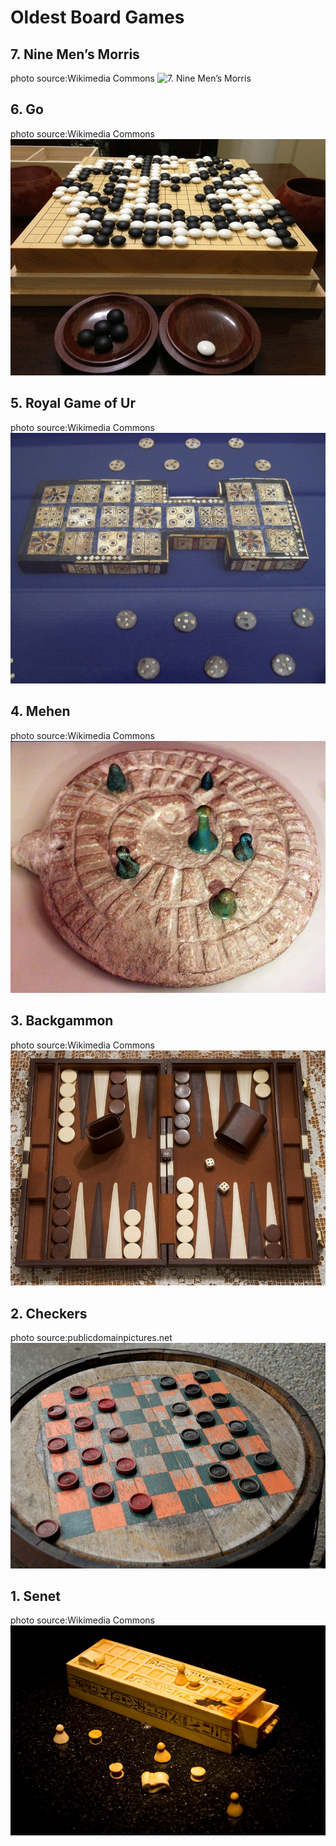 # Oldest Board Games

## 7. Nine Men’s Morris
photo source:Wikimedia Commons
![7. Nine Men’s Morris](photos/7._nine_men’s_morris.jpg)


## 6. Go
photo source:Wikimedia Commons
![6. Go](photos/6._go.jpg)


## 5. Royal Game of Ur
photo source:Wikimedia Commons
![5. Royal Game of Ur](photos/5._royal_game_of_ur.jpg)


## 4. Mehen
photo source:Wikimedia Commons
![4. Mehen](photos/4._mehen.jpg)


## 3. Backgammon
photo source:Wikimedia Commons
![3. Backgammon](photos/3._backgammon.jpg)


## 2. Checkers
photo source:publicdomainpictures.net
![2. Checkers](photos/2._checkers.jpg)


## 1. Senet
photo source:Wikimedia Commons
![1. Senet](photos/1._senet.jpg)
